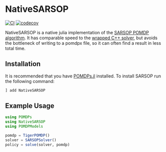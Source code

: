 # NativeSARSOP

[![CI](https://github.com/JuliaPOMDP/NativeSARSOP.jl/actions/workflows/CI.yml/badge.svg)](https://github.com/JuliaPOMDP/NativeSARSOP.jl/actions/workflows/CI.yml)
[![codecov](https://codecov.io/gh/JuliaPOMDP/NativeSARSOP.jl/branch/main/graph/badge.svg?token=sBUIhwe27n)](https://codecov.io/gh/JuliaPOMDP/NativeSARSOP.jl)

NativeSARSOP is a native julia implementation of the [SARSOP POMDP algorithm](http://www.roboticsproceedings.org/rss04/p9.pdf). It has comparable speed to the [wrapped C++ solver](https://github.com/JuliaPOMDP/SARSOP.jl), but avoids the bottleneck of writing to a pomdpx file, so it can often find a result in less total time.

## Installation

It is recommended that you have [POMDPs.jl](https://github.com/JuliaPOMDP/POMDPs.jl) installed. To install SARSOP run the following command:

```julia
] add NativeSARSOP
```

## Example Usage
```julia
using POMDPs
using NativeSARSOP
using POMDPModels

pomdp = TigerPOMDP()
solver = SARSOPSolver()
policy = solve(solver, pomdp)
```
